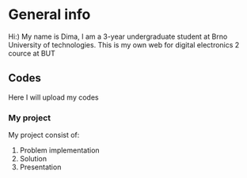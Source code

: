 # General info
 Hi:) My name is Dima, I am a 3-year undergraduate student at Brno University of technologies. This is my own web for digital electronics 2 cource at BUT
 ## Codes
 Here I will upload my codes
 ### My project
 My project consist of:
 1. Problem implementation
 2. Solution
 3. Presentation